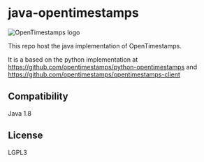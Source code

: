 # java-opentimestamps


![OpenTimestamps logo](https://raw.githubusercontent.com/opentimestamps/logo/master/white-bg/website-horizontal-350x75.png)

This repo host the java implementation of OpenTimestamps.

It is a based on the python implementation at https://github.com/opentimestamps/python-opentimestamps and https://github.com/opentimestamps/opentimestamps-client

## Compatibility

Java 1.8

## License

LGPL3


